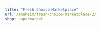 ```yaml
---
title: "Fresh Choice Marketplace"
url: /anaheim/fresh-choice-marketplace-2/
shop: supermarket
---
```

